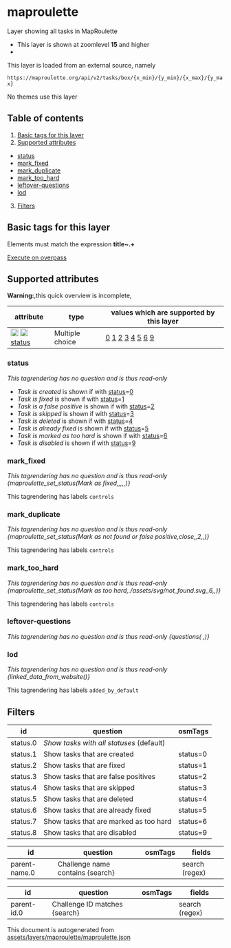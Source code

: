 [//]: # (WARNING: this file is automatically generated. Please find the sources at the bottom and edit those sources)

# maproulette

Layer showing all tasks in MapRoulette

 - This layer is shown at zoomlevel **15** and higher
 - <img src='../warning.svg' height='1rem'/>

This layer is loaded from an external source, namely 

`https://maproulette.org/api/v2/tasks/box/{x_min}/{y_min}/{x_max}/{y_max}`

No themes use this layer

## Table of contents

1. [Basic tags for this layer](#basic-tags-for-this-layer)
2. [Supported attributes](#supported-attributes)
  - [status](#status)
  - [mark_fixed](#mark_fixed)
  - [mark_duplicate](#mark_duplicate)
  - [mark_too_hard](#mark_too_hard)
  - [leftover-questions](#leftover-questions)
  - [lod](#lod)
3. [Filters](#filters)

## Basic tags for this layer

Elements must match the expression **title~.+**

[Execute on overpass](http://overpass-turbo.eu/?Q=%5Bout%3Ajson%5D%5Btimeout%3A90%5D%3B%28%20%20%20%20nwr%5B%22title%22%5D%28%7B%7Bbbox%7D%7D%29%3B%0A%29%3Bout%20body%3B%3E%3Bout%20skel%20qt%3B)

## Supported attributes

**Warning:**,this quick overview is incomplete,

| attribute | type | values which are supported by this layer |
-----|-----|----- |
| <a target="_blank" href='https://taginfo.openstreetmap.org/keys/status#values'><img src='https://mapcomplete.org/assets/svg/search.svg' height='18px'></a> <a target="_blank" href='https://taghistory.raifer.tech/?#***/status/'><img src='https://mapcomplete.org/assets/svg/statistics.svg' height='18px'></a> [status](https://wiki.openstreetmap.org/wiki/Key:status) | Multiple choice | [0](https://wiki.openstreetmap.org/wiki/Tag:status%3D0) [1](https://wiki.openstreetmap.org/wiki/Tag:status%3D1) [2](https://wiki.openstreetmap.org/wiki/Tag:status%3D2) [3](https://wiki.openstreetmap.org/wiki/Tag:status%3D3) [4](https://wiki.openstreetmap.org/wiki/Tag:status%3D4) [5](https://wiki.openstreetmap.org/wiki/Tag:status%3D5) [6](https://wiki.openstreetmap.org/wiki/Tag:status%3D6) [9](https://wiki.openstreetmap.org/wiki/Tag:status%3D9) |

### status

_This tagrendering has no question and is thus read-only_

 -  *Task is created* is shown if with <a href='https://wiki.openstreetmap.org/wiki/Key:status' target='_blank'>status</a>=<a href='https://wiki.openstreetmap.org/wiki/Tag:status%3D0' target='_blank'>0</a>
 -  *Task is fixed* is shown if with <a href='https://wiki.openstreetmap.org/wiki/Key:status' target='_blank'>status</a>=<a href='https://wiki.openstreetmap.org/wiki/Tag:status%3D1' target='_blank'>1</a>
 -  *Task is a false positive* is shown if with <a href='https://wiki.openstreetmap.org/wiki/Key:status' target='_blank'>status</a>=<a href='https://wiki.openstreetmap.org/wiki/Tag:status%3D2' target='_blank'>2</a>
 -  *Task is skipped* is shown if with <a href='https://wiki.openstreetmap.org/wiki/Key:status' target='_blank'>status</a>=<a href='https://wiki.openstreetmap.org/wiki/Tag:status%3D3' target='_blank'>3</a>
 -  *Task is deleted* is shown if with <a href='https://wiki.openstreetmap.org/wiki/Key:status' target='_blank'>status</a>=<a href='https://wiki.openstreetmap.org/wiki/Tag:status%3D4' target='_blank'>4</a>
 -  *Task is already fixed* is shown if with <a href='https://wiki.openstreetmap.org/wiki/Key:status' target='_blank'>status</a>=<a href='https://wiki.openstreetmap.org/wiki/Tag:status%3D5' target='_blank'>5</a>
 -  *Task is marked as too hard* is shown if with <a href='https://wiki.openstreetmap.org/wiki/Key:status' target='_blank'>status</a>=<a href='https://wiki.openstreetmap.org/wiki/Tag:status%3D6' target='_blank'>6</a>
 -  *Task is disabled* is shown if with <a href='https://wiki.openstreetmap.org/wiki/Key:status' target='_blank'>status</a>=<a href='https://wiki.openstreetmap.org/wiki/Tag:status%3D9' target='_blank'>9</a>

### mark_fixed

_This tagrendering has no question and is thus read-only_
*{maproulette_set_status(Mark as fixed,,,,,)}*

This tagrendering has labels 
`controls`

### mark_duplicate

_This tagrendering has no question and is thus read-only_
*{maproulette_set_status(Mark as not found or false positive,close,,2,,)}*

This tagrendering has labels 
`controls`

### mark_too_hard

_This tagrendering has no question and is thus read-only_
*{maproulette_set_status(Mark as too hard,./assets/svg/not_found.svg,,6,,)}*

This tagrendering has labels 
`controls`

### leftover-questions

_This tagrendering has no question and is thus read-only_
*{questions( ,)}*

### lod

_This tagrendering has no question and is thus read-only_
*{linked_data_from_website()}*

This tagrendering has labels 
`added_by_default`

## Filters

| id | question | osmTags |
-----|-----|----- |
| status.0 | *Show tasks with all statuses* (default) |  |
| status.1 | Show tasks that are created | status=0 |
| status.2 | Show tasks that are fixed | status=1 |
| status.3 | Show tasks that are false positives | status=2 |
| status.4 | Show tasks that are skipped | status=3 |
| status.5 | Show tasks that are deleted | status=4 |
| status.6 | Show tasks that are already fixed | status=5 |
| status.7 | Show tasks that are marked as too hard | status=6 |
| status.8 | Show tasks that are disabled | status=9 |

| id | question | osmTags | fields |
-----|-----|-----|----- |
| parent-name.0 | Challenge name contains {search} |  | search (regex) |

| id | question | osmTags | fields |
-----|-----|-----|----- |
| parent-id.0 | Challenge ID matches {search} |  | search (regex) |



This document is autogenerated from [assets/layers/maproulette/maproulette.json](https://source.mapcomplete.org/MapComplete/MapComplete/src/branch/develop/assets/layers/maproulette/maproulette.json)
